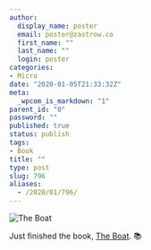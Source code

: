 ```yaml
---
author:
  display_name: poster
  email: poster@zastrow.co
  first_name: ""
  last_name: ""
  login: poster
categories:
- Micro
date: "2020-01-05T21:33:32Z"
meta:
  _wpcom_is_markdown: "1"
parent_id: "0"
password: ""
published: true
status: publish
tags:
- Book
title: ""
type: post
slug: 796
aliases:
  - /2020/01/796/
---
```

<p><img src="https://i.gr-assets.com/images/S/compressed.photo.goodreads.com/books/1320519652l/2599523.jpg" alt="The Boat" /></p>
<p>Just finished the book, <a href="https://www.goodreads.com/review/show/2983704790?utm_medium=api&amp;utm_source=rss">The Boat</a>. 📚</p>
